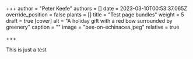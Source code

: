 +++
author = "Peter Keefe"
authors = []
date = 2023-03-10T00:53:37.065Z
override_position = false
plants = []
title = "Test page bundles"
weight = 5
draft = true
[cover]
alt = "A holiday gift with a red bow surrounded by greenery"
caption = ""
image = "bee-on-echinacea.jpeg"
relative = true

+++


This is just a test